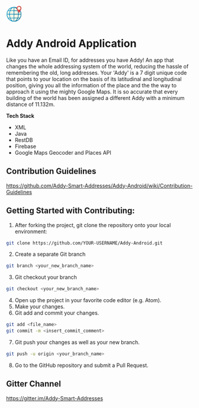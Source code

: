 <img src="logo.png" alt="Addy" height="42" width="42"></img>

# Addy Android Application

Like you have an Email ID, for addresses you have Addy! An app that changes the whole addressing system of the world, reducing the hassle of remembering the old, long addresses. Your 'Addy' is a 7 digit unique code that points to your location on the basis of its latitudinal and longitudinal position, giving you all the information of the place and the the way to approach it using the mighty Google Maps. It is so accurate that every building of the world has been assigned a different Addy with a minimum distance of 11.132m.

<strong>Tech Stack</strong>

<ul>
  <li>XML</li>
  <li>Java</li>
  <li>RestDB</li>
  <li>Firebase</li>
  <li>Google Maps Geocoder and Places API</li>
</ul>

## Contribution Guidelines

<https://github.com/Addy-Smart-Addresses/Addy-Android/wiki/Contribution-Guidelines>

## Getting Started with Contributing:

1. After forking the project, git clone the repository onto your local environment:

```bash
git clone https://github.com/YOUR-USERNAME/Addy-Android.git
```

2. Create a separate Git branch

```bash
git branch <your_new_branch_name>
```

3. Git checkout your branch

```bash
git checkout <your_new_branch_name>
```

4. Open up the project in your favorite code editor (e.g. Atom).
5. Make your changes.
6. Git add and commit your changes.

```bash
git add <file_name>
git commit -m <insert_commit_comment>
```

7. Git push your changes as well as your new branch.

```bash
git push -u origin <your_branch_name>
```

8. Go to the GitHub repository and submit a Pull Request.

## Gitter Channel

<https://gitter.im/Addy-Smart-Addresses>

